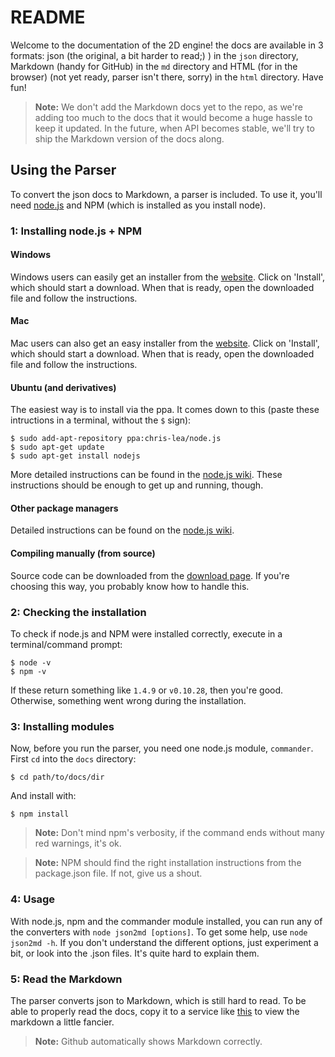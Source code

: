 README
=====

Welcome to the documentation of the 2D engine! the docs are available in 3 formats: json (the original, a bit harder to read;) ) in the `json` directory, Markdown (handy for GitHub) in the `md` directory and HTML (for in the browser) (not yet ready, parser isn't there, sorry) in the `html` directory.
Have fun!

> __Note:__ We don't add the Markdown docs yet to the repo, as we're adding too much to the docs that it would become a huge hassle to keep it updated. In the future, when API becomes stable, we'll try to ship the Markdown version of the docs along.


## Using the Parser

To convert the json docs to Markdown, a parser is included. To use it, you'll need [node.js](http://nodejs.org) and NPM (which is installed as you install node). 


### 1: Installing node.js + NPM

#### Windows

Windows users can easily get an installer from the [website](http://nodejs.org). Click on 'Install', which should start a download. When that is ready, open the downloaded file and follow the instructions.


#### Mac

Mac users can also get an easy installer from the [website](http://nodejs.org). Click on 'Install', which should start a download. When that is ready, open the downloaded file and follow the instructions.


#### Ubuntu (and derivatives)

The easiest way is to install via the ppa. It comes down to this (paste these intructions in a terminal, without the `$` sign):

	$ sudo add-apt-repository ppa:chris-lea/node.js
	$ sudo apt-get update
	$ sudo apt-get install nodejs

More detailed instructions can be found in the [node.js wiki](https://github.com/joyent/node/wiki/Installing-Node.js-via-package-manager#ubuntu-mint-elementary-os). These instructions should be enough to get up and running, though.


#### Other package managers

Detailed instructions can be found on the [node.js wiki](https://github.com/joyent/node/wiki/Installing-Node.js-via-package-manager).


#### Compiling manually (from source)

Source code can be downloaded from the [download page](http://nodejs.org/download/). If you're choosing this way, you probably know how to handle this.


### 2: Checking the installation

To check if node.js and NPM were installed correctly, execute in a terminal/command prompt:

	$ node -v
	$ npm -v

If these return something like `1.4.9` or `v0.10.28`, then you're good. Otherwise, something went wrong during the installation.


### 3: Installing modules

Now, before you run the parser, you need one node.js module, `commander`. First `cd` into the `docs` directory:

	$ cd path/to/docs/dir

And install with: 

	$ npm install

> __Note:__ Don't mind npm's verbosity, if the command ends without many red warnings, it's ok.

> __Note:__ NPM should find the right installation instructions from the package.json file. If not, give us a shout.


### 4: Usage

With node.js, npm and the commander module installed, you can run any of the converters with `node json2md [options]`. To get some help, use `node json2md -h`. If you don't understand the different options, just experiment a bit, or look into the .json files. It's quite hard to explain them.


### 5: Read the Markdown

The parser converts json to Markdown, which is still hard to read. To be able to properly read the docs, copy it to a service like [this](http://tmpvar.com/markdown.html) to view the markdown a little fancier.

> __Note:__ Github automatically shows Markdown correctly.
